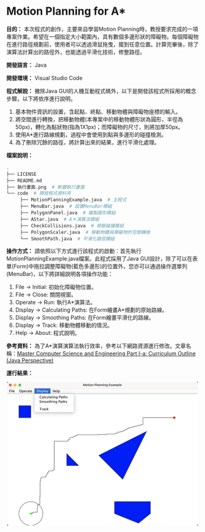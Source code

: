 # Motion Planning for A*

**目的：** 本次程式的創作，主要來自學習Motion Planning時，教授要求完成的一項專案作業。希望在一個指定大小範圍內，具有數個多邊形狀的障礙物。每個障礙物在進行路徑規劃前，使用者可以透過滑鼠拖曳，擺到任意位置。計算完畢後，除了演算法計算出的路徑外，也能透過平滑化技術，修整路徑。

**開發語言：** Java

**開發環境：** Visual Studio Code

**程式解說：** 撇除Java GUI的人機互動程式碼外，以下是開發該程式所採用的概念步驟，以下將依序進行說明。
1. 基本物件資訊的設置，含起點、終點、移動物體與障礙物座標的輸入。
2. 將空間進行轉換，把移動物體(本專案中的移動物體形狀為圓形，半徑為50px)，轉化為點狀物(指為1X1px)；而障礙物的尺寸，則將加厚50px。
3. 使用A*進行路線規劃，過程中會使用到點與多邊形的碰撞檢測。
4. 為了刪除冗餘的路徑，將計算出來的結果，進行平滑化處理。

**檔案說明：**
```bash
.
├── LICENSE
├── README.md
├── 執行畫面.png  # 軟體執行畫面
└── code  # 開發程式資料夾
     ├── MotionPlanningExample.java  # 主程式
     ├── MenuBar.java  # 設置MenuBar模組
     ├── PolygonPanel.java  # 繪製圖形模組
     ├── AStar.java  # A＊演算法模組
     ├── CheckCollisions.java  # 檢驗碰撞模組
     ├── PolygonScaler.java  # 移動物體與障礙物的空間轉換
     └── SmoothPath.java  # 平滑化路徑模組
```

**操作方式：** 請依照以下方式進行該程式的啟動：首先執行MotionPlanningExample.java檔案。此程式採用了Java GUI設計，除了可以在表單(Form)中拖拉調整障礙物(藍色多邊形)的位置外，您亦可以通過操作選單列(MenuBar)，以下將詳細說明各項操作功能：
1. File -> Initial: 初始化障礙物位置。
2. File -> Close: 關閉視窗。
3. Operate -> Run: 執行A*演算法。
4. Display -> Calculating Paths: 在Form繪畫A*規劃的原始路線。
5. Display -> Smoothing Paths: 在Form繪畫平滑化的路線。
6. Display -> Track: 移動物體移動的情況。
7. Help -> About: 程式說明。

**參考資料：** 
為了A*演算演算法執行效率，參考以下網路資源進行修改。文章名稱：[Master Computer Science and Engineering Part I-a: Curriculum Outline (Java Perspective)](https://medium.com/@yugalnandurkar5/master-computer-science-and-engineering-part-i-a-curriculum-outline-java-perspective-5f151ef7b9fb)

**運行結果：** 
<br>
<div align="center">
	<img src="./執行畫面.png" alt="Editor" width="500">
</div>
<br>
